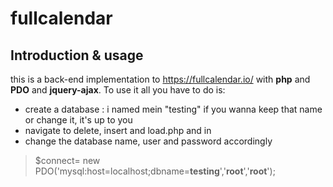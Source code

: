 # fullcalendar
## Introduction & usage
this is a back-end implementation to https://fullcalendar.io/ with **php** and **PDO** and **jquery-ajax**. To use it all you have to do is:
- create a database : i named mein "testing" if you wanna keep that name or change it, it's up to you
- navigate to delete, insert and load.php and in 
- change the database name, user and password accordingly 
> $connect= new PDO('mysql:host=localhost;dbname=**testing**','**root**','**root**');
